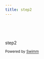 ```yaml
---
title: step2
---
```

&nbsp;

&nbsp;

step2

<SwmMeta version="3.0.0" repo-id="Z2l0aHViJTNBJTNBQWN0aXZpdGklM0ElM0FTaGFuZURlYW4=" repo-name="Activiti"><sup>Powered by [Swimm](https://app.swimm.io/)</sup></SwmMeta>
